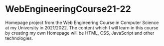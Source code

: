 # WebEngineeringCourse21-22

Homepage project from the Web Engineering Course in Computer Science at my University in 2021/2022.
The content which I will learn in this course by creating my own Homepage will be HTML, CSS, JavaScript and other technologies.
